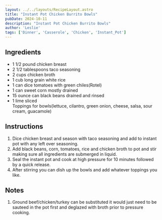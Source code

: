 ```yaml
---
layout: ../../layouts/RecipeLayout.astro
title: "Instant Pot Chicken Burrito Bowls"
pubDate: 2024-10-11
description: "Instant Pot Chicken Burrito Bowls"
author: 'Leslie'
tags: ['Dinner', 'Casserole', 'Chicken', 'Instant_Pot']
---
```


<h2 class='text-2xl py-4'>Ingredients</h2>
<ul class='list-disc ms-4 ps-4 py-2'>
    <li>1 1/2 pound chicken breast</li>
    <li>2 1/2 tablespoons taco seasoning</li>
    <li>2 cups chicken broth</li>
    <li>1 cub long grain white rice</li>
    <li>1 can dice tomatoes with green chiles(Rotel)</li>
    <li>1 can sweet corn mostly drained</li>
    <li>15 ounce can black beans drained and rinsed</li>
    <li>1 lime sliced</li>
    <li?>Toppings for bowls(lettuce, cilantro, green onion, cheese, salsa, sour cream, guacamole)</li>
</ul>
<h2 class='text-2xl py-4'>Instructions</h2>
<ol class='list-decimal ms-4 ps-4 py-2'>
    <li>Dice chicken breast and season with taco seasoning and add to instant pot with any left over seasoning.</li>
    <li>Add black beans, corn, tomatoes, rice and chicken broth to pot and stir making sure all ingredients are submerged in liquid.</li>
    <li>Seal the instant pot and cook at high pressure for 10 minutes followed by a quick release.</li>
    <li>After stirring you can dish up the bowls and add whatever toppings you like.</li>
</ol>
<h2 class='text-2xl py-4'>Notes</h2>
<ol class='list-decimal ms-4 ps-4 py-2'>
    <li>Ground beef/chicken/turkey can be substituted it would just need to be sauteed in the pot first and deglazed with broth prior to pressure cooking.</li>
</ol>